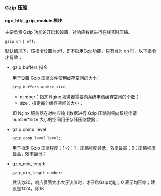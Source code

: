 ### Gzip 压缩

####  ngx_http_gzip_module 模块

主要负责 Gzip 功能的开启和设置，对响应数据进行在线实时压缩。

```nginx
gzip on | off;
```

默认情况下，该指令设置为off，即不启用Gzip功能，只有当为 on 时，以下指令才有效；

- gzip_buffers 指令

  用于设置 Gzip 压缩文件使用缓存空间的大小；

  ```nginx
  gzip_buffers number size;
  ```

  - number：指定 Nginx 服务器需要向系统申请缓存空间的个数；
  - size：指定每个缓存空间的大小；

  即 Nginx 服务器在对响应输出数据进行 Gzip 压缩时需向系统申请 number*size 大小的空间用于存储压缩数据；

- gzip_comp_level

  ```nginx
  gzip_comp_level level;
  ```

  用于指定 Gzip 压缩程度；1~9；1：压缩程度最低，效率最高；9：压缩程度最高，效率最低；

- gzip_min_length

  ```nginx
  gzip_min_length number;
  ```

  默认为20，响应页面大小大于该值时，才开启Gzip功能；0 表示均压缩；建议是1024，即1K；

  

